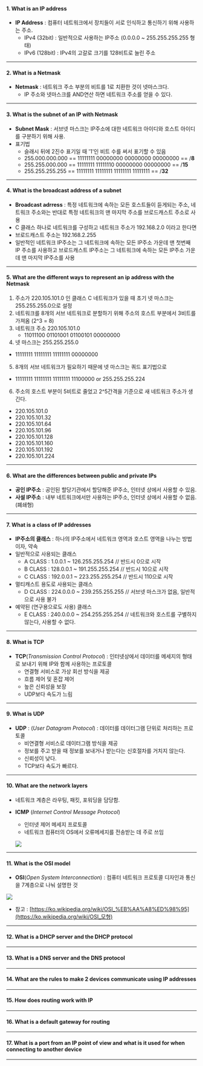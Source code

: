 #### 1. What is an IP address

- **IP Address** : 컴퓨터 네트워크에서 장치들이 서로 인식하고 통신하기 위해 사용하는 주소.
  - IPv4 (32bit) : 일반적으로 사용하는 IP주소 (0.0.0.0 ~ 255.255.255.255 형태)
  - IPv6 (128bit) : IPv4의 고갈로 크기를 128비트로 늘린 주소

***

#### 2. What is a Netmask

- **Netmask** : 네트워크 주소 부분의 비트를 1로 치환한 것이 넷마스크다.
  - IP 주소와 넷마스크를 AND연산 하면 네트워크 주소를 얻을 수 있다.

---

#### 3. What is the subnet of an IP with Netmask

- **Subnet Mask** : 서브넷 마스크는 IP주소에 대한 네트워크 아이디와 호스트 아이디를 구분하기 위해 사용.
- 표기법
  - 슬래시 뒤에 2진수 표기일 때 '1'인 비트 수를 써서 표기할 수 있음
  - 255.000.000.000 == 11111111 00000000 00000000 00000000 == /**8**
  - 255.255.000.000 == 11111111 11111110 00000000 00000000 == /**15**
  - 255.255.255.255 == 11111111 11111111 11111111 11111111 == /**32**

---

#### 4. What is the broadcast address of a subnet

-  **Broadcast adrress** : 특정 네트워크에 속하는 모든 호스트들이 듣게되는 주소, 네트워크 주소와는 반대로 특정 네트워크의 맨 마지막 주소를 브로드캐스트 주소로 사용
  - C 클래스 하나로 네트워크를 구성하고 네트워크 주소가 192.168.2.0 이라고 한다면
  - 브로드캐스트 주소는 192.168.2.255
  - 일반적인 네트워크 IP주소는 그 네트워크에 속하는 모든 IP주소 가운데 맨 첫번째 IP 주소를 사용하고 브로드캐스트 IP주소는 그 네트워크에 속하는 모든 IP주소 가운데 맨 마지막 IP주소를 사용

---

#### 5. What are the different ways to represent an ip address with the Netmask

1. 주소가 220.105.101.0 인 클래스 C 네트워크가 있을 때 초기 넷 마스크는 255.255.255.0으로 설정
2. 네트워크를 8개의 서브 네트워크로 분할하기 위해 주소의 호스트 부분에서 3비트를 가져옴 (2^3 = 8)
3. 네트워크 주소 220.105.101.0
   - 11011100 01101001 01100101 00000000
4.  넷 마스크는 255.255.255.0
   - 11111111 11111111 11111111 00000000
5.  8개의 서브 네트워크가 필요하기 때문에 넷 마스크는 쿼드 표기법으로
   - 11111111 11111111 11111111 11100000 or 255.255.255.224
6.  주소의 호스트 부분이 5비트로 줄었고 2^5간격을 기준으로 새 네트워크 주소가 생긴다.
   - 220.105.101.0
   - 220.105.101.32
   - 220.105.101.64
   - 220.105.101.96
   - 220.105.101.128
   - 220.105.101.160
   - 220.105.101.192
   - 220.105.101.224

---

#### 6. What are the differences between public and private IPs

- **공인 IP주소** :  공인된 할당기관에서 할당해준 IP주소, 인터넷 상에서 사용할 수 있음.
- **사설 IP주소** :  내부 네트워크에서만 사용하는 IP주소, 인터넷 상에서 사용할 수 없음.(폐쇄형)

---

#### 7. What is a class of IP addresses

- **IP주소의 클래스** : 하나의 IP주소에서 네트워크 영역과 호스트 영역을 나누는 방법이자, 약속
- 일반적으로 사용되는 클래스
  - A CLASS : 1.0.0.1 ~ 126.255.255.254      // 반드시 0으로 시작
  - B CLASS : 128.0.0.1 ~ 191.255.255.254 // 반드시 10으로 시작
  - C CLASS : 192.0.0.1 ~ 223.255.255.254 // 반드시 110으로 시작
- 멀티캐스트 용도로 사용되는 클래스
  - D CLASS : 224.0.0.0 ~ 239.255.255.255 // 서브넷 마스크가 없음, 일반적으로 사용 불가
- 예약된 (연구용으로도 사용) 클래스
  - E CLASS : 240.0.0.0 ~ 254.255.255.254 // 네트워크와 호스트를 구별하지 않는다, 사용할 수 없다.

---

#### 8. What is TCP

- **TCP**(*Transmission Control Protocol*) : 인터넷상에서 데이터를 메세지의 형태로 보내기 위해 IP와 함께 사용하는 프로토콜
  - 연결형 서비스로 가상 회선 방식을 제공
  - 흐름 제어 및 혼잡 제어
  - 높은 신뢰성을 보장
  - UDP보다 속도가 느림

---

#### 9. What is UDP

- **UDP** : (*User Datagram Protocol*) : 데이터를 데이터그램 단위로 처리하는 프로토콜
  - 비연결형 서비스로 데이터그램 방식을 제공
  - 정보를 주고 받을 때 정보를 보내거나 받는다는 신호절차를 거치지 않는다.
  - 신뢰성이 낮다.
  - TCP보다 속도가 빠르다.

---

#### 10. What are the network layers

- 네트워크 계층은 라우팅, 패킷, 포워딩을 담당함.

- **ICMP** (*Internet Control Message Protocol*)

  - 인터넷 제어 메세지 프로토콜
  - 네트워크 컴퓨터의 OS에서 오류메세지를 전송받는 데 주로 쓰임

  ![](https://t1.daumcdn.net/cfile/tistory/990C0F3359FDD3F80C)

  

---

#### 11. What is the OSI model

- **OSI**(*Open System Interconnection*) : 컴퓨터 네트워크 프로토콜 디자인과 통신을 7계층으로 나눠 설명한 것

![](https://lh3.googleusercontent.com/proxy/ZApeP9pxevdkxqlDJfmNDkdcpdQr7K-h6aeEb7z-bNUN_kK28BtekS1q3tuK89tTRCOZ9O0iRW49P7_qpEiE9ofHDqRQj_V8UxUkG1-dS9BSqSV0AhwDJqima61-XzE7v84vExbxrF5Ehqhcnh6BNqk)

- 참고 : [https://ko.wikipedia.org/wiki/OSI_%EB%AA%A8%ED%98%95](https://ko.wikipedia.org/wiki/OSI_모형)

---

#### 12. What is a DHCP server and the DHCP protocol



---

#### 13. What is a DNS server and the DNS protocol



---

#### 14. What are the rules to make 2 devices communicate using IP addresses



---

#### 15. How does routing work with IP



---

#### 16. What is a default gateway for routing



___

#### 17. What is a port from an IP point of view and what is it used for when connecting to another device



---